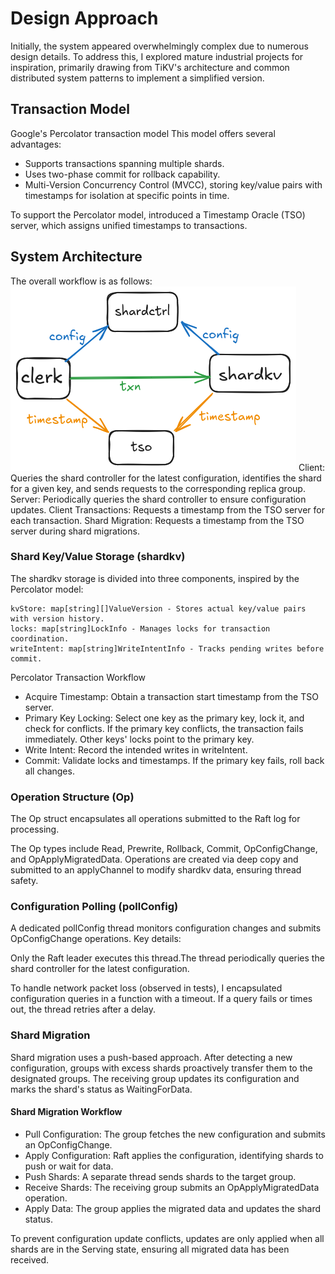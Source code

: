 
# Design Approach
Initially, the system appeared overwhelmingly complex due to numerous design details. To address this, I explored mature industrial projects for inspiration, primarily drawing from TiKV's architecture and common distributed system patterns to implement a simplified version.

## Transaction Model
Google's Percolator transaction model 
This model offers several advantages:

- Supports transactions spanning multiple shards.
- Uses two-phase commit for rollback capability.
- Multi-Version Concurrency Control (MVCC), storing key/value pairs with timestamps for isolation at specific points in time.

To support the Percolator model, introduced a Timestamp Oracle (TSO) server, which assigns unified timestamps to transactions.

## System Architecture
The overall workflow is as follows:
![Key/Value system architecture](shardkv.png)
Client: Queries the shard controller for the latest configuration, identifies the shard for a given key, and sends requests to the corresponding replica group.
Server: Periodically queries the shard controller to ensure configuration updates.
Client Transactions: Requests a timestamp from the TSO server for each transaction.
Shard Migration: Requests a timestamp from the TSO server during shard migrations.

### Shard Key/Value Storage (shardkv)
The shardkv storage is divided into three components, inspired by the Percolator model:
```
kvStore: map[string][]ValueVersion - Stores actual key/value pairs with version history.
locks: map[string]LockInfo - Manages locks for transaction coordination.
writeIntent: map[string]WriteIntentInfo - Tracks pending writes before commit.
```
Percolator Transaction Workflow
- Acquire Timestamp: Obtain a transaction start timestamp from the TSO server.
- Primary Key Locking: Select one key as the primary key, lock it, and check for conflicts. If the primary key conflicts, the transaction fails immediately. Other keys' locks point to the primary key.
- Write Intent: Record the intended writes in writeIntent.
- Commit: Validate locks and timestamps. If the primary key fails, roll back all changes.

### Operation Structure (Op)
The Op struct encapsulates all operations submitted to the Raft log for processing. 

The Op types include Read, Prewrite, Rollback, Commit, OpConfigChange, and OpApplyMigratedData. Operations are created via deep copy and submitted to an applyChannel to modify shardkv data, ensuring thread safety.

### Configuration Polling (pollConfig)
A dedicated pollConfig thread monitors configuration changes and submits OpConfigChange operations. Key details:

Only the Raft leader executes this thread.The thread periodically queries the shard controller for the latest configuration.

To handle network packet loss (observed in tests), I encapsulated configuration queries in a function with a timeout. If a query fails or times out, the thread retries after a delay.

### Shard Migration
Shard migration uses a push-based approach. After detecting a new configuration, groups with excess shards proactively transfer them to the designated groups. The receiving group updates its configuration and marks the shard's status as WaitingForData.

#### Shard Migration Workflow

- Pull Configuration: The group fetches the new configuration and submits an OpConfigChange.
- Apply Configuration: Raft applies the configuration, identifying shards to push or wait for data.
- Push Shards: A separate thread sends shards to the target group.
- Receive Shards: The receiving group submits an OpApplyMigratedData operation.
- Apply Data: The group applies the migrated data and updates the shard status.

To prevent configuration update conflicts, updates are only applied when all shards are in the Serving state, ensuring all migrated data has been received. 

